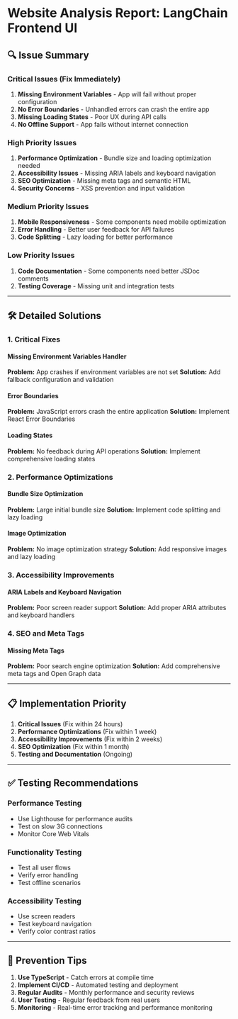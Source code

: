 # Website Analysis Report: LangChain Frontend UI

## 🔍 Issue Summary

### Critical Issues (Fix Immediately)
1. **Missing Environment Variables** - App will fail without proper configuration
2. **No Error Boundaries** - Unhandled errors can crash the entire app
3. **Missing Loading States** - Poor UX during API calls
4. **No Offline Support** - App fails without internet connection

### High Priority Issues
1. **Performance Optimization** - Bundle size and loading optimization needed
2. **Accessibility Issues** - Missing ARIA labels and keyboard navigation
3. **SEO Optimization** - Missing meta tags and semantic HTML
4. **Security Concerns** - XSS prevention and input validation

### Medium Priority Issues
1. **Mobile Responsiveness** - Some components need mobile optimization
2. **Error Handling** - Better user feedback for API failures
3. **Code Splitting** - Lazy loading for better performance

### Low Priority Issues
1. **Code Documentation** - Some components need better JSDoc comments
2. **Testing Coverage** - Missing unit and integration tests

---

## 🛠️ Detailed Solutions

### 1. Critical Fixes

#### Missing Environment Variables Handler
**Problem:** App crashes if environment variables are not set
**Solution:** Add fallback configuration and validation

#### Error Boundaries
**Problem:** JavaScript errors crash the entire application
**Solution:** Implement React Error Boundaries

#### Loading States
**Problem:** No feedback during API operations
**Solution:** Implement comprehensive loading states

### 2. Performance Optimizations

#### Bundle Size Optimization
**Problem:** Large initial bundle size
**Solution:** Implement code splitting and lazy loading

#### Image Optimization
**Problem:** No image optimization strategy
**Solution:** Add responsive images and lazy loading

### 3. Accessibility Improvements

#### ARIA Labels and Keyboard Navigation
**Problem:** Poor screen reader support
**Solution:** Add proper ARIA attributes and keyboard handlers

### 4. SEO and Meta Tags

#### Missing Meta Tags
**Problem:** Poor search engine optimization
**Solution:** Add comprehensive meta tags and Open Graph data

---

## 📋 Implementation Priority

1. **Critical Issues** (Fix within 24 hours)
2. **Performance Optimizations** (Fix within 1 week)
3. **Accessibility Improvements** (Fix within 2 weeks)
4. **SEO Optimization** (Fix within 1 month)
5. **Testing and Documentation** (Ongoing)

---

## ✅ Testing Recommendations

### Performance Testing
- Use Lighthouse for performance audits
- Test on slow 3G connections
- Monitor Core Web Vitals

### Functionality Testing
- Test all user flows
- Verify error handling
- Test offline scenarios

### Accessibility Testing
- Use screen readers
- Test keyboard navigation
- Verify color contrast ratios

---

## 🚀 Prevention Tips

1. **Use TypeScript** - Catch errors at compile time
2. **Implement CI/CD** - Automated testing and deployment
3. **Regular Audits** - Monthly performance and security reviews
4. **User Testing** - Regular feedback from real users
5. **Monitoring** - Real-time error tracking and performance monitoring